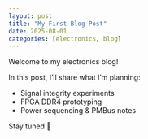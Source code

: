 ```yaml
---
layout: post
title: "My First Blog Post"
date: 2025-08-01
categories: [electronics, blog]
---
```


Welcome to my electronics blog!

In this post, I’ll share what I’m planning:
- Signal integrity experiments
- FPGA DDR4 prototyping
- Power sequencing & PMBus notes

Stay tuned 🚀
